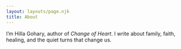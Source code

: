 ```yaml
---
layout: layouts/page.njk
title: About
---
```

I’m Hilla Gohary, author of *Change of Heart*. I write about family, faith, healing, and the quiet turns that change us.
